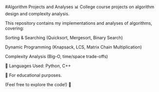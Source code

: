 #Algorithm Projects and Analyses
📊 College course projects on algorithm design and complexity analysis.

This repository contains my implementations and analyses of algorithms, covering:

Sorting & Searching (Quicksort, Mergesort, Binary Search)

Dynamic Programming (Knapsack, LCS, Matrix Chain Multiplication)

Complexity Analysis (Big-O, time/space trade-offs)

🔧 Languages Used: Python, C++

📌 For educational purposes.

(Feel free to explore the code!) 🚀

